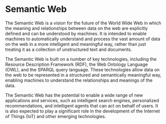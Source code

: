 # Semantic Web

The Semantic Web is a vision for the future of the World Wide Web in which the meaning and relationships between data on the web are explicitly defined and can be understood by machines. It is intended to enable machines to automatically understand and process the vast amount of data on the web in a more intelligent and meaningful way, rather than just treating it as a collection of unstructured text and documents.

The Semantic Web is built on a number of key technologies, including the Resource Description Framework (RDF), the Web Ontology Language (OWL), and the SPARQL query language. These technologies allow data on the web to be represented in a structured and semantically meaningful way, enabling machines to understand the relationships and meanings of the data.

The Semantic Web has the potential to enable a wide range of new applications and services, such as intelligent search engines, personalized recommendations, and intelligent agents that can act on behalf of users. It is also expected to play a significant role in the development of the Internet of Things (IoT) and other emerging technologies.